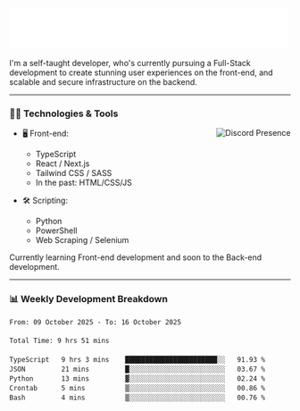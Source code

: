 <img src="assets/wave.svg" alt=":wave:" />

I'm a self-taught developer, who's currently pursuing a Full-Stack development to create stunning user experiences on the front-end, and scalable and secure infrastructure on the backend.

---

### 🧑‍💻 Technologies & Tools

<a href="https://discord.com/users/414304208649453568" target="_blank" rel="nofollow">
   <img src="https://lanyard-profile-readme.vercel.app/api/414304208649453568?idleMessage=Probably%20doing%20something%20else..." alt="Discord Presence" align="right">
</a>

- 🖥️ Front-end:

  - TypeScript
  - React / Next.js
  - Tailwind CSS / SASS
  - In the past: HTML/CSS/JS

- 🛠 Scripting:

  - Python
  - PowerShell
  - Web Scraping / Selenium

Currently learning Front-end development and soon to the Back-end development.

---

### 📊 Weekly Development Breakdown

<!--START_SECTION:waka-->

```txt
From: 09 October 2025 - To: 16 October 2025

Total Time: 9 hrs 51 mins

TypeScript   9 hrs 3 mins    ███████████████████████░░   91.93 %
JSON         21 mins         █░░░░░░░░░░░░░░░░░░░░░░░░   03.67 %
Python       13 mins         ▓░░░░░░░░░░░░░░░░░░░░░░░░   02.24 %
Crontab      5 mins          ▒░░░░░░░░░░░░░░░░░░░░░░░░   00.86 %
Bash         4 mins          ▒░░░░░░░░░░░░░░░░░░░░░░░░   00.76 %
```

<!--END_SECTION:waka-->
